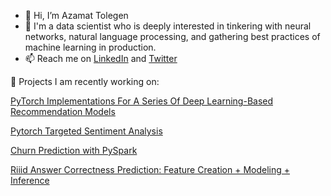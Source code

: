 - 👋 Hi, I’m Azamat Tolegen
- 👀 I'm a data scientist who is deeply interested in tinkering with neural networks, natural language processing, and gathering best practices of machine learning in production. 
- 📫 Reach me on [LinkedIn](https://www.linkedin.com/in/azamat-tolegen-763969bb/) and [Twitter](https://twitter.com/Azamat07412948)

<!---
azamatolegen/azamatolegen is a ✨ special ✨ repository because its `README.md` (this file) appears on your GitHub profile.
You can click the Preview link to take a look at your changes.
--->

📝 Projects I am recently working on: 

[PyTorch Implementations For A Series Of Deep Learning-Based Recommendation Models](https://github.com/azamatolegen/pytorch-recommendation_systems)

[Pytorch Targeted Sentiment Analysis](https://github.com/azamatolegen/pytorch-targeted-sentiment-analysis)

[Churn Prediction with PySpark](https://github.com/azamatolegen/pyspark-churn-prediction)

[Riiid Answer Correctness Prediction: Feature Creation + Modeling + Inference ](https://github.com/azamatolegen/kaggle-Riiid-prediction-LightGBM)
